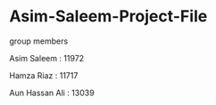 # Asim-Saleem-Project-File
 group members

Asim Saleem : 11972

Hamza Riaz : 11717

Aun Hassan Ali : 13039
